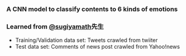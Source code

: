 ### A CNN model to classify contents to 6 kinds of emotions
### Learned from [@sugiyamath](https://qiita.com/sugiyamath/items/7cabef39390c4a07e4d8)先生

- Training/Validation data set: Tweets crawled from twiiter
- Test data set:  Comments of news post crawled from Yahoo!news
